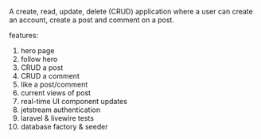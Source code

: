 A create, read, update, delete (CRUD) application where a user can create an account, create a post and comment on a post.

features:
1. hero page
2. follow hero
3. CRUD a post
4. CRUD a comment
5. like a post/comment
6. current views of post
7. real-time UI component updates
8. jetstream authentication
9. laravel & livewire tests
10. database factory & seeder

